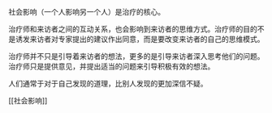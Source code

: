 社会影响（一个人影响另一个人）是治疗的核心。

治疗师和来访者之间的互动关系，也会影响到来访者的思维方式。治疗师的目的不是诱发来访者对专家提出的建议作出同意，而是要改变来访者的自己的思维模式。

治疗师并不只是引导着来访者的想法，更多的是引导来访者深入思考他们的问题。治疗师只是提供意见，并提出适当的问题来引导积极有效的想法。

人们通常于对于自己发现的道理，比别人发现的更加深信不疑。


[[社会影响]]